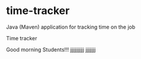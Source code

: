 # time-tracker
Java (Maven) application for tracking time on the job

Time tracker

Good morning Students!!!
jjjjjjjjjjj
jjjjjjjj
